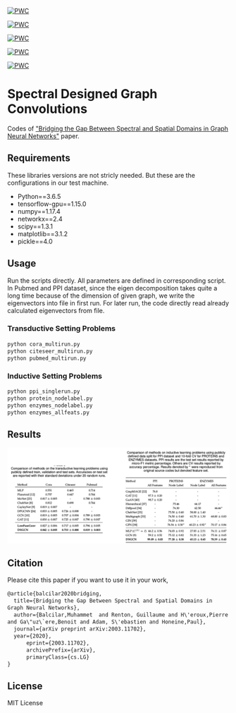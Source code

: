 [![PWC](https://img.shields.io/endpoint.svg?url=https://paperswithcode.com/badge/bridging-the-gap-between-spectral-and-spatial/node-classification-on-cora-fixed-20-node-per)](https://paperswithcode.com/sota/node-classification-on-cora-fixed-20-node-per?p=bridging-the-gap-between-spectral-and-spatial)


[![PWC](https://img.shields.io/endpoint.svg?url=https://paperswithcode.com/badge/bridging-the-gap-between-spectral-and-spatial/graph-classification-on-enzymes)](https://paperswithcode.com/sota/graph-classification-on-enzymes?p=bridging-the-gap-between-spectral-and-spatial)


[![PWC](https://img.shields.io/endpoint.svg?url=https://paperswithcode.com/badge/bridging-the-gap-between-spectral-and-spatial/node-classification-on-pubmed-with-public)](https://paperswithcode.com/sota/node-classification-on-pubmed-with-public?p=bridging-the-gap-between-spectral-and-spatial)


[![PWC](https://img.shields.io/endpoint.svg?url=https://paperswithcode.com/badge/bridging-the-gap-between-spectral-and-spatial/node-classification-on-citeseer-with-public)](https://paperswithcode.com/sota/node-classification-on-citeseer-with-public?p=bridging-the-gap-between-spectral-and-spatial)


[![PWC](https://img.shields.io/endpoint.svg?url=https://paperswithcode.com/badge/bridging-the-gap-between-spectral-and-spatial/node-classification-on-ppi)](https://paperswithcode.com/sota/node-classification-on-ppi?p=bridging-the-gap-between-spectral-and-spatial)


# Spectral Designed Graph Convolutions

Codes of ["Bridging the Gap Between Spectral and Spatial Domains in Graph Neural Networks"](https://arxiv.org/abs/2003.11702) paper.


## Requirements
These libraries versions are not stricly needed. But these are the configurations in our test machine.
- Python==3.6.5
- tensorflow-gpu==1.15.0
- numpy==1.17.4
- networkx==2.4
- scipy==1.3.1
- matplotlib==3.1.2
- pickle==4.0

## Usage
Run the scripts directly. All parameters are defined in corresponding script. In Pubmed and PPI dataset, since the eigen decomposition takes quite a long time because of the dimension of given graph, we write the eigenvectors into file in first run. For later run, the code directly read already calculated eigenvectors from file.

### Transductive Setting Problems
	python cora_multirun.py
	python citeseer_multirun.py
	python pubmed_multirun.py
### Inductive Setting Problems
	python ppi_singlerun.py
	python protein_nodelabel.py
	python enzymes_nodelabel.py
	python enzymes_allfeats.py

## Results

![Sample image](logs/result.jpg?raw=true "Title")

## Citation

Please cite this paper if you want to use it in your work,

	@article{balcilar2020bridging,
	  title={Bridging the Gap Between Spectral and Spatial Domains in Graph Neural Networks},
	  author={Balcilar,Muhammet  and Renton, Guillaume and H\'eroux,Pierre and Ga\"uz\`ere,Benoit and Adam, S\'ebastien and Honeine,Paul},
	  journal={arXiv preprint arXiv:2003.11702},
	  year={2020},
          eprint={2003.11702},
          archivePrefix={arXiv},
          primaryClass={cs.LG}
	}

  
## License
MIT License
